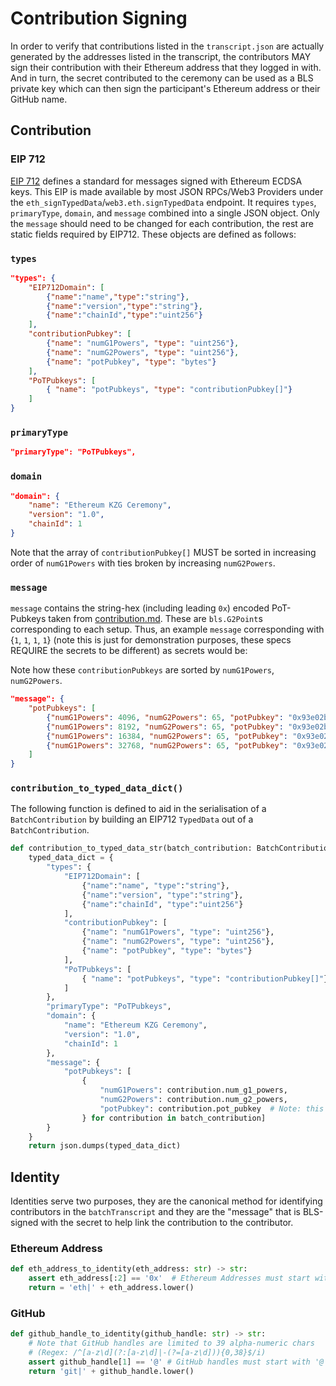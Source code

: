 # Contribution Signing

In order to verify that contributions listed in the `transcript.json` are actually generated by the addresses listed in the transcript, the contributors MAY sign their contribution with their Ethereum address that they logged in with. And in turn, the secret contributed to the ceremony can be used as a BLS private key which can then sign the participant's Ethereum address or their GitHub name.

## Contribution

### EIP 712

[EIP 712](https://eips.ethereum.org/EIPS/eip-712) defines a standard for messages signed with Ethereum ECDSA keys. This EIP is made available by most JSON RPCs/Web3 Providers under the `eth_signTypedData`/`web3.eth.signTypedData` endpoint. It requires `types`, `primaryType`, `domain`, and `message` combined into a single JSON object. Only the `message` should need to be changed for each contribution, the rest are static fields required by EIP712. These objects are defined as follows:

### `types`

```JSON
"types": {
    "EIP712Domain": [
        {"name":"name","type":"string"},
        {"name":"version","type":"string"},
        {"name":"chainId","type":"uint256"}
    ],
    "contributionPubkey": [
        {"name": "numG1Powers", "type": "uint256"},
        {"name": "numG2Powers", "type": "uint256"},
        {"name": "potPubkey", "type": "bytes"}
    ],
    "PoTPubkeys": [
        { "name": "potPubkeys", "type": "contributionPubkey[]"}
    ]
}
```

### `primaryType`
```JSON
"primaryType": "PoTPubkeys",
```

### `domain`

```JSON
"domain": {
    "name": "Ethereum KZG Ceremony",
    "version": "1.0",
    "chainId": 1
}
```

Note that the array of `contributionPubkey[]` MUST be sorted in increasing order of `numG1Powers` with ties broken by increasing `numG2Powers`. 

### `message`

`message` contains the string-hex (including leading `0x`) encoded PoT-Pubkeys taken from [contribution.md](../contribution/contribution.md). These are `bls.G2Point`s corresponding to each setup. Thus, an example `message` corresponding with {`1`, `1`, `1`, `1`} (note this is just for demonstration purposes, these specs REQUIRE the secrets to be different) as secrets would be:

Note how these `contributionPubkeys` are sorted by `numG1Powers`, `numG2Powers`.
```JSON
"message": {
    "potPubkeys": [
        {"numG1Powers": 4096, "numG2Powers": 65, "potPubkey": "0x93e02b6052719f607dacd3a088274f65596bd0d09920b61ab5da61bbdc7f5049334cf11213945d57e5ac7d055d042b7e024aa2b2f08f0a91260805272dc51051c6e47ad4fa403b02b4510b647ae3d1770bac0326a805bbefd48056c8c121bdb8"},
        {"numG1Powers": 8192, "numG2Powers": 65, "potPubkey": "0x93e02b6052719f607dacd3a088274f65596bd0d09920b61ab5da61bbdc7f5049334cf11213945d57e5ac7d055d042b7e024aa2b2f08f0a91260805272dc51051c6e47ad4fa403b02b4510b647ae3d1770bac0326a805bbefd48056c8c121bdb8"},
        {"numG1Powers": 16384, "numG2Powers": 65, "potPubkey": "0x93e02b6052719f607dacd3a088274f65596bd0d09920b61ab5da61bbdc7f5049334cf11213945d57e5ac7d055d042b7e024aa2b2f08f0a91260805272dc51051c6e47ad4fa403b02b4510b647ae3d1770bac0326a805bbefd48056c8c121bdb8"},
        {"numG1Powers": 32768, "numG2Powers": 65, "potPubkey": "0x93e02b6052719f607dacd3a088274f65596bd0d09920b61ab5da61bbdc7f5049334cf11213945d57e5ac7d055d042b7e024aa2b2f08f0a91260805272dc51051c6e47ad4fa403b02b4510b647ae3d1770bac0326a805bbefd48056c8c121bdb8"}
    ]
}
```

### `contribution_to_typed_data_dict()`

The following function is defined to aid in the serialisation of a `BatchContribution` by building an EIP712 `TypedData` out of a `BatchContribution`.

```python
def contribution_to_typed_data_str(batch_contribution: BatchContribution) -> str:
    typed_data_dict = {
        "types": {
            "EIP712Domain": [
                {"name":"name", "type":"string"},
                {"name":"version", "type":"string"},
                {"name":"chainId", "type":"uint256"}
            ],
            "contributionPubkey": [
                {"name": "numG1Powers", "type": "uint256"},
                {"name": "numG2Powers", "type": "uint256"},
                {"name": "potPubkey", "type": "bytes"}
            ],
            "PoTPubkeys": [
                { "name": "potPubkeys", "type": "contributionPubkey[]"}
            ]
        },
        "primaryType": "PoTPubkeys",
        "domain": {
            "name": "Ethereum KZG Ceremony",
            "version": "1.0",
            "chainId": 1
        },
        "message": {
            "potPubkeys": [
                {
                    "numG1Powers": contribution.num_g1_powers,
                    "numG2Powers": contribution.num_g2_powers,
                    "potPubkey": contribution.pot_pubkey  # Note: this should be encoded as per BLS.md
                } for contribution in batch_contribution]
        }
    }
    return json.dumps(typed_data_dict)
```

## Identity

Identities serve two purposes, they are the canonical method for identifying contributors in the `batchTranscript` and they are the "message" that is BLS-signed with the secret to help link the contribution to the contributor.

### Ethereum Address

```python
def eth_address_to_identity(eth_address: str) -> str:
    assert eth_address[:2] == '0x'  # Ethereum Addresses must start with '0x'.
    return = 'eth|' + eth_address.lower()
```

### GitHub

```python
def github_handle_to_identity(github_handle: str) -> str:
    # Note that GitHub handles are limited to 39 alpha-numeric chars
    # (Regex: /^[a-z\d](?:[a-z\d]|-(?=[a-z\d])){0,38}$/i) 
    assert github_handle[1] == '@' # GitHub handles must start with '@'.
    return 'git|' + github_handle.lower()
```


